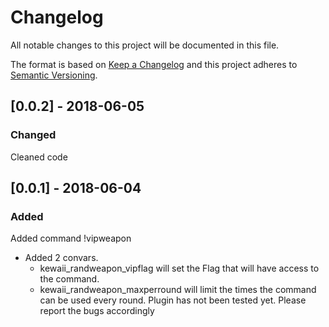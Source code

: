 # Changelog
All notable changes to this project will be documented in this file.

The format is based on [Keep a Changelog](https://keepachangelog.com/en/1.0.0/)
and this project adheres to [Semantic Versioning](https://semver.org/spec/v2.0.0.html).

## [0.0.2] - 2018-06-05
### Changed
Cleaned code

## [0.0.1] - 2018-06-04
### Added
Added command !vipweapon
+ Added 2 convars.
  - kewaii_randweapon_vipflag will set the Flag that will have access to the command.
  - kewaii_randweapon_maxperround will limit the times the command can be used every round.
Plugin has not been tested yet. Please report the bugs accordingly
